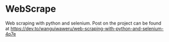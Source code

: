 # WebScrape
Web scraping with python and selenium.
Post on the project can be found at https://dev.to/wanguiwaweru/web-scraping-with-python-and-selenium-4p7e
